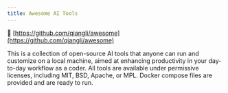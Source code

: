 ```yaml
---
title: Awesome AI Tools
---
```


🤖 [https://github.com/qiangli/awesome](https://github.com/qiangli/awesome)

This is a collection of open-source AI tools that anyone can run 
and customize on a local machine, aimed at enhancing productivity
in your day-to-day workflow as a coder. All tools are available
under permissive licenses, including MIT, BSD, Apache, or MPL.
Docker compose files are provided and are ready to run.
 